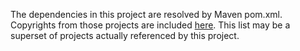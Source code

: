 The dependencies in this project are resolved by Maven pom.xml.  Copyrights from those projects are included [here](https://github.com/PredixDev/RMD-ref-app-copyright-info/blob/master/copyright.html).  This list may be a superset of projects actually referenced by this project.
